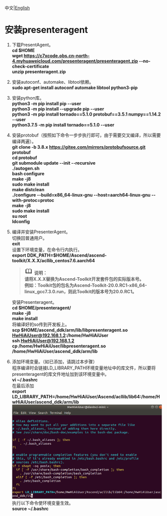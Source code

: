 中文|[English](README_EN.md)

# 安装presenteragent<a name="ZH-CN_TOPIC_0228768065"></a>
1.  下载PresentAgent。  
    **cd $HOME**  
    **wget https://c7xcode.obs.cn-north-4.myhuaweicloud.com/presenteragent/presenteragent.zip --no-check-certificate**  
    **unzip presenteragent.zip** 
2.  安装autoconf、automake、libtool依赖。  
    **sudo apt-get install autoconf automake libtool python3-pip**
3.  安装python库。  
    **python3 -m pip install pip --user**  
    **python3 -m pip install --upgrade pip --user**    
    **python3 -m pip install tornado==5.1.0 protobuf==3.5.1 numpy==1.14.2 --user**  
    **python3.7.5 -m pip install tornado==5.1.0 --user**  
4.  安装protobuf（按照如下命令一步步执行即可，由于需要交叉编译，所以需要编译两遍）。  
    **git clone -b 3.8.x https://gitee.com/mirrors/protobufsource.git protobuf**  
    **cd protobuf**  
    **git submodule update --init --recursive**  
    **./autogen.sh**  
    **bash configure**  
    **make -j8**  
    **sudo make install**  
    **make distclean**  
    **./configure --build=x86_64-linux-gnu --host=aarch64-linux-gnu --with-protoc=protoc**  
    **make -j8**  
    **sudo make install**    
    **su root**  
    **ldconfig**
5.  编译并安装PresenterAgent。  
    切换回普通用户。  
    **exit**    
    设置下环境变量，在命令行内执行。  
    **export DDK_PATH=$HOME/Ascend/ascend-toolkit/X.X.X/acllib_centos7.6.aarch64**   
    >![](public_sys-resources/icon-note.gif) **说明：**  
        **请将X.X.X替换为Ascend-Toolkit开发套件包的实际版本号。  
        例如：Toolkit包的包名为Ascend-Toolkit-20.0.RC1-x86_64-linux_gcc7.3.0.run，则此Toolkit的版本号为20.0.RC1。**   

    安装Presenteragent。  
    **cd $HOME/presenteragent/**   
    **make -j8**   
    **make install**  
    将编译好的so传到开发板上。  
    **scp $HOME/ascend_ddk/arm/lib/libpresenteragent.so HwHiAiUser@192.168.1.2:/home/HwHiAiUser**    
    **ssh HwHiAiUser@192.168.1.2**   
    **cp /home/HwHiAiUser/libpresenteragent.so /home/HwHiAiUser/ascend_ddk/arm/lib**  

6.  添加环境变量。（如已添加，请跳过本步骤）  
    程序编译时会链接LD_LIBRARY_PATH环境变量地址中的库文件，所以要将presenteragent的库文件地址加到该环境变量中。  
    **vi ~/.bashrc**  
    在最后添加  
    **export LD_LIBRARY_PATH=/home/HwHiAiUser/Ascend/acllib/lib64:/home/HwHiAiUser/ascend_ddk/arm/lib**
    ![](figures/bashrc.png "")   
    执行以下命令使环境变量生效。  
    **source ~/.bashrc**  
 
